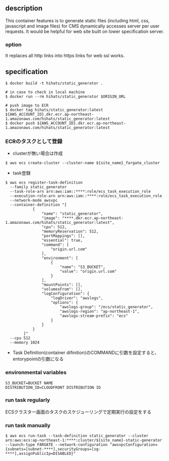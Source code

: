 ## description
This container features is to generate static files (including html, css, javascript and image files) for CMS dynamically accesses server per user requests.
It would be helpful for web site built on lower specification server.

### option
It replaces all http links into https links for web ssl works. 

## specification
```
$ docker build -t hihats/static_generator .

# in case to check in local machine
$ docker run --rm hihats/static_generator $ORIGIN_URL

# push image to ECR
$ docker tag hihats/static_generator:latest ${AWS_ACCOUNT_ID}.dkr.ecr.ap-northeast-1.amazonaws.com/hihats/static_generator:latest
$ docker push ${AWS_ACCOUNT_ID}.dkr.ecr.ap-northeast-1.amazonaws.com/hihats/static_generator:latest
```

### ECRのタスクとして登録
- clusterが無い場合は作成
```
$ aws ecs create-cluster --cluster-name ${site_name}_fargate_cluster
```

- task登録
```
$ aws ecs register-task-definition
  --family static_generator
  --task-role-arn arn:aws:iam::****:role/ecs_task_execution_role
  --execution-role-arn arn:aws:iam::****:role/ecs_task_execution_role
  --network-mode awsvpc
  --container-definition "[
            {
                "name": "static_generator",
                "image": "****.dkr.ecr.ap-northeast-1.amazonaws.com/hihats/static_generator:latest",
                "cpu": 512,
                "memoryReservation": 512,
                "portMappings": [],
                "essential": true,
                "command": [
                    "origin.url.com"
                ],
                "environment": [
                    {
                        "name": "S3_BUCKET",
                        "value": "origin.url.com"
                    }
                ],
                "mountPoints": [],
                "volumesFrom": [],
                "logConfiguration": {
                    "logDriver": "awslogs",
                    "options": {
                        "awslogs-group": "/ecs/static_generator",
                        "awslogs-region": "ap-northeast-1",
                        "awslogs-stream-prefix": "ecs"
                    }
                }
            }
        ]"
  --cpu 512
  --memory 1024

```

- Task Definition(container difinition)のCOMMANDに引数を設定すると、entorypointの引数になる

### environmental variables
```
S3_BUCKET=BUCKET NAME
DISTRIBUTION_ID=CLOUDFRONT DISTRIBUTION ID
```

### run task regularly
ECSクラスター画面のタスクのスケジューリングで定期実行の設定をする

### run task manually
```
$ aws ecs run-task --task-definition static_generator --cluster arn:aws:ecs:ap-northeast-1:****:cluster/${site_name}-static-generator --launch-type FARGATE --network-configuration "awsvpcConfiguration={subnets=[subnet-****],securityGroups=[sg-****],assignPublicIp=DISABLED}"
```
